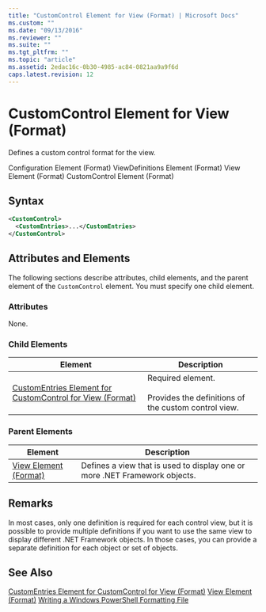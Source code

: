 ```yaml
---
title: "CustomControl Element for View (Format) | Microsoft Docs"
ms.custom: ""
ms.date: "09/13/2016"
ms.reviewer: ""
ms.suite: ""
ms.tgt_pltfrm: ""
ms.topic: "article"
ms.assetid: 2edac16c-0b30-4985-ac84-0821aa9a9f6d
caps.latest.revision: 12
---
```

# CustomControl Element for View (Format)
Defines a custom control format for the view.

 Configuration Element (Format)
ViewDefinitions Element (Format)
View Element (Format)
CustomControl Element (Format)

## Syntax

```xml
<CustomControl>
  <CustomEntries>...</CustomEntries>
</CustomControl>
```

## Attributes and Elements
 The following sections describe attributes, child elements, and the parent element of the `CustomControl` element. You must specify one child element.

### Attributes
 None.

### Child Elements

|Element|Description|
|-------------|-----------------|
|[CustomEntries Element for CustomControl for View (Format)](./customentries-element-for-customcontrol-for-view-format.md)|Required element.<br /><br /> Provides the definitions of the custom control view.|

### Parent Elements

|Element|Description|
|-------------|-----------------|
|[View Element (Format)](./view-element-format.md)|Defines a view that is used to display one or more .NET Framework objects.|

## Remarks
 In most cases, only one definition is required for each control view, but it is possible to provide multiple definitions if you want to use the same view to display different .NET Framework objects. In those cases, you can provide a separate definition for each object or set of objects.

## See Also
 [CustomEntries Element for CustomControl for View (Format)](./customentries-element-for-customcontrol-for-view-format.md)
 [View Element (Format)](./view-element-format.md)
 [Writing a Windows PowerShell Formatting File](./writing-a-windows-powershell-formatting-file.md)
